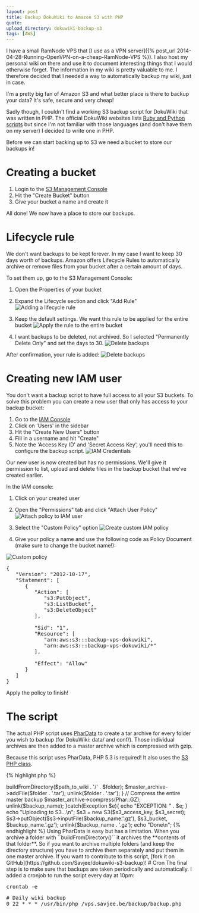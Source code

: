 ```yaml
---
layout: post
title: Backup DokuWiki to Amazon S3 with PHP
quote: 
upload_directory: dokuwiki-backup-s3
tags: [AWS]
---
```


I have a small RamNode VPS that [I use as a VPN server]({% post_url 2014-04-28-Running-OpenVPN-on-a-cheap-RamNode-VPS %}). I also host my personal wiki on there and use it to document interesting things that I would otherwise forget. The information in my wiki is pretty valuable to me. I therefore decided that I needed a way to automatically backup my wiki, just in case. 

I'm a pretty big fan of Amazon S3 and what better place is there to backup your data? It's safe, secure and very cheap!

Sadly though, I couldn't find a working S3 backup script for DokuWiki that was written in PHP. The official DokuWiki websites lists [Ruby and Python scripts](https://www.dokuwiki.org/tips:backuptos3) but since I'm not familiar with those languages (and don't have them on my server) I decided to write one in PHP.

<!--more-->

Before we can start backing up to S3 we need a bucket to store our backups in!

# Creating a bucket
1. Login to the [S3 Management Console](https://console.aws.amazon.com/s3/)
2. Hit the "Create Bucket" button
3. Give your bucket a name and create it

All done! We now have a place to store our backups.

# Lifecycle rule
We don't want backups to be kept forever. In my case I want to keep 30 days worth of backups. Amazon offers Lifecycle Rules to automatically archive or remove files from your bucket after a certain amount of days.

To set them up, go to the S3 Management Console:

1. Open the Properties of your bucket
2. Expand the Lifecycle section and click "Add Rule"
![Adding a lifecycle rule](/uploads/dokuwiki-backup-s3/lifecycle-addrule.png)

3. Keep the default settings. We want this rule to be applied for the entire bucket
![Apply the rule to the entire bucket](/uploads/dokuwiki-backup-s3/lifecycle-applyrule.png)

4. I want backups to be deleted, not archived. So I selected "Permanently Delete Only" and set the days to 30.
![Delete backups](/uploads/dokuwiki-backup-s3/lifecycle-action.png)


After confirmation, your rule is added:
![Delete backups](/uploads/dokuwiki-backup-s3/lifecycle-rule.png)

# Creating new IAM user
You don't want a backup script to have full access to all your S3 buckets. To solve this problem you can create a new user that only has access to your backup bucket:

1. Go to the [IAM Console](https://console.aws.amazon.com/iam/)
2. Click on 'Users' in the sidebar
3. Hit the "Create New Users" button
4. Fill in a username and hit "Create"
5. Note the 'Access Key ID' and 'Secret Access Key', you'll need this to configure the backup script.
![IAM Credentials](/uploads/dokuwiki-backup-s3/iam-credentials.png)

Our new user is now created but has no permissions. We'll give it permission to list, upload and delete files in the backup bucket that we've created earlier.

In the IAM console:

1. Click on your created user
2. Open the "Permissions" tab and click "Attach User Policy"
![Attach policy to IAM user](/uploads/dokuwiki-backup-s3/iam-permissions.png)

3. Select the "Custom Policy" option
![Create custom IAM policy](/uploads/dokuwiki-backup-s3/iam-custompolicy.png)

4. Give your policy a name and use the following code as Policy Document (make sure to change the bucket name!):

![Custom policy](/uploads/dokuwiki-backup-s3/iam-custompolicy-filled.png)

<pre>
{
   "Version": "2012-10-17",
   "Statement": [
      {
         "Action": [
            "s3:PutObject",
            "s3:ListBucket",
            "s3:DeleteObject"
         ],
         
         "Sid": "1",
         "Resource": [
            "arn:aws:s3:::backup-vps-dokuwiki",
            "arn:aws:s3:::backup-vps-dokuwiki/*"
         ],
         
         "Effect": "Allow"
      }
   ]
}
</pre>

Apply the policy to finish!

# The script
The actual PHP script uses [PharData](http://www.php.net//manual/en/class.phardata.php) to create a tar archive for every folder you wish to backup (for DokuWiki: data/ and conf/). Those individual archives are then added to a master archive which is compressed with gzip.

Because this script uses PharData, PHP 5.3 is required! It also uses the [S3 PHP class](https://github.com/tpyo/amazon-s3-php-class).

{% highlight php %}
<?php

date_default_timezone_set('Europe/Brussels');

// Configure paths (No trailing slashes)
$tmp_backup_directory = '/vps.savjee.be/backup';
$path_to_wiki = '/vps.savjee.be/wiki';
$folders_to_backup = array('data', 'conf');

// Name of the backup file
$backup_name = 'backup-'. date('Y-m-d') .'.tar';

// Amazon S3 configuration
$s3_bucket = 'BUCKET NAME';
$s3_access_key = 'YOUR ACCESS KEY';
$s3_secret = 'YOUR SECRET ACCESS KEY';

// ------------
require 'S3.php';

try{
	$master_archive = new PharData($backup_name);
	
	// Tar each directory
	foreach($folders_to_backup as $folder){
		echo "Compressing folder $folder/ \n";
		$archive = new PharData($folder . '.tar');
		$archive->buildFromDirectory($path_to_wiki . '/' . $folder);
		
		$master_archive->addFile($folder . '.tar');
		unlink($folder . '.tar');
	}
	
	// Compress the entire master backup
	$master_archive->compress(Phar::GZ);
	
	unlink($backup_name);
}catch(Exception $e){
	echo "EXCEPTION: " . $e;
}

echo "Uploading to S3...\n";

$s3 = new S3($s3_access_key, $s3_secret);
$s3->putObject($s3->inputFile($backup_name.'.gz'), $s3_bucket, $backup_name.'.gz');

unlink($backup_name . '.gz');

echo "Done\n";
{% endhighlight %}

Using PharData is easy but has a limitation. When you archive a folder with ``buildFromDirectory()`` it archives the **contents of that folder**. So if you want to archive multiple folders (and keep the directory structure) you have to archive them separately and put them in one master archive.

If you want to contribute to this script, [fork it on GitHub](https://github.com/Savjee/dokuwiki-s3-backup)!

# Cron
The final step is to make sure that backups are taken periodically and automatically. I added a cronjob to run the script every day at 10pm:

<pre>crontab -e</pre>

<pre># Daily wiki backup
0 22 * * * /usr/bin/php /vps.savjee.be/backup/backup.php</pre>